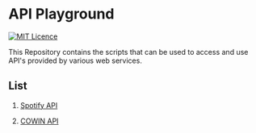 # API Playground

[![MIT Licence](https://badges.frapsoft.com/os/mit/mit.svg?v=103)](https://opensource.org/licenses/mit-license.php)

This Repository contains the scripts that can be used to access and use API's provided by various web services.


## List

1. [Spotify API](./Spotify)

2. [COWIN API](./COWIN)
